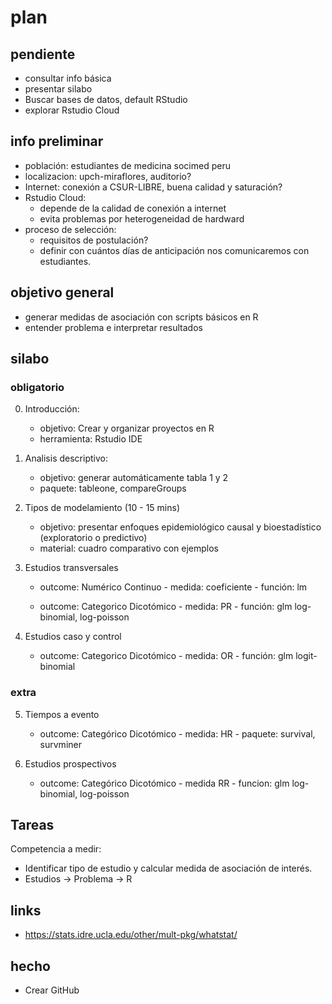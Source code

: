 # plan

## pendiente
- consultar info básica
- presentar silabo
- Buscar bases de datos, default RStudio
- explorar Rstudio Cloud

## info preliminar

- población: estudiantes de medicina socimed peru
- localizacion: upch-miraflores, auditorio?
- Internet: conexión a CSUR-LIBRE, buena calidad y saturación?
- Rstudio Cloud: 
  - depende de la calidad de conexión a internet
  - evita problemas por heterogeneidad de hardward
- proceso de selección:
  - requisitos de postulación?
  - definir con cuántos días de anticipación nos comunicaremos con estudiantes.

## objetivo general

- generar medidas de asociación con scripts básicos en R
- entender problema e interpretar resultados

## silabo

### obligatorio

0. Introducción: 
	- objetivo: Crear y organizar proyectos en R
  	- herramienta: Rstudio IDE

1. Analisis descriptivo:
  	- objetivo: generar automáticamente tabla 1 y 2
  	- paquete: tableone, compareGroups

2. Tipos de modelamiento (10 - 15 mins)
  	- objetivo: presentar enfoques epidemiológico causal y bioestadístico (exploratorio o predictivo)
  	- material: cuadro comparativo con ejemplos

3. Estudios transversales
	
	- outcome: Numérico Continuo
    		- medida: coeficiente
    		- función: lm
	
	- outcome: Categorico Dicotómico
    		- medida: PR
    		- función: glm log-binomial, log-poisson

4. Estudios caso y control
	- outcome: Categorico Dicotómico
    		- medida: OR
    		- función: glm logit-binomial

### extra

5. Tiempos a evento
  	
	- outcome: Categórico Dicotómico
    		- medida: HR
    		- paquete: survival, survminer

6. Estudios prospectivos
	
	- outcome: Categórico Dicotómico
    		- medida RR
    		- funcion: glm log-binomial, log-poisson

## Tareas

Competencia a medir: 

- Identificar tipo de estudio y calcular medida de asociación de interés.
- Estudios -> Problema -> R

## links

- https://stats.idre.ucla.edu/other/mult-pkg/whatstat/

## hecho

- Crear GitHub
